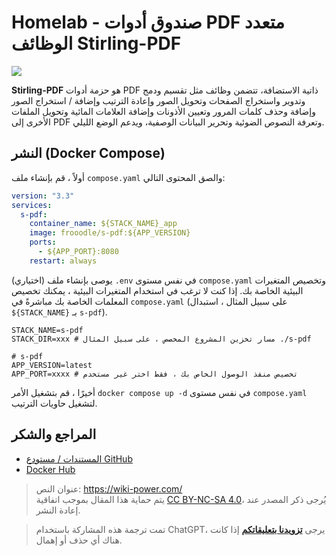 # Homelab - صندوق أدوات PDF متعدد الوظائف Stirling-PDF

![](https://img.wiki-power.com/d/wiki-media/img/20230410172939.png)

**Stirling-PDF** هو حزمة أدوات PDF ذاتية الاستضافة، تتضمن وظائف مثل تقسيم ودمج وتدوير واستخراج الصفحات وتحويل الصور وإعادة الترتيب وإضافة / استخراج الصور وإضافة وحذف كلمات المرور وتعيين الأذونات وإضافة العلامات المائية وتحويل الملفات الأخرى إلى PDF وتعرفة النصوص الضوئية وتحرير البيانات الوصفية، ويدعم الوضع الليلي.

## النشر (Docker Compose)

أولاً ، قم بإنشاء ملف `compose.yaml` والصق المحتوى التالي:

```yaml title="compose.yaml"
version: "3.3"
services:
  s-pdf:
    container_name: ${STACK_NAME}_app
    image: frooodle/s-pdf:${APP_VERSION}
    ports:
      - ${APP_PORT}:8080
    restart: always
```

(اختياري) يوصى بإنشاء ملف `.env` في نفس مستوى `compose.yaml` وتخصيص المتغيرات البيئية الخاصة بك. إذا كنت لا ترغب في استخدام المتغيرات البيئية ، يمكنك تخصيص المعلمات الخاصة بك مباشرةً في `compose.yaml` (على سبيل المثال ، استبدال `${STACK_NAME}` بـ `s-pdf`).

```dotenv title=".env"
STACK_NAME=s-pdf
STACK_DIR=xxx # مسار تخزين المشروع المخصص ، على سبيل المثال ./s-pdf

# s-pdf
APP_VERSION=latest
APP_PORT=xxxx # تخصيص منفذ الوصول الخاص بك ، فقط اختر غير مستخدم
```

أخيرًا ، قم بتشغيل الأمر `docker compose up -d` في نفس مستوى `compose.yaml` لتشغيل حاويات الترتيب.

## المراجع والشكر

- [المستندات / مستودع GitHub](https://github.com/Frooodle/Stirling-PDF)
- [Docker Hub](https://hub.docker.com/r/frooodle/s-pdf)

> عنوان النص: <https://wiki-power.com/>  
> يتم حماية هذا المقال بموجب اتفاقية [CC BY-NC-SA 4.0](https://creativecommons.org/licenses/by/4.0/deed.zh)، يُرجى ذكر المصدر عند إعادة النشر.

> تمت ترجمة هذه المشاركة باستخدام ChatGPT، يرجى [**تزويدنا بتعليقاتكم**](https://github.com/linyuxuanlin/Wiki_MkDocs/issues/new) إذا كانت هناك أي حذف أو إهمال.
